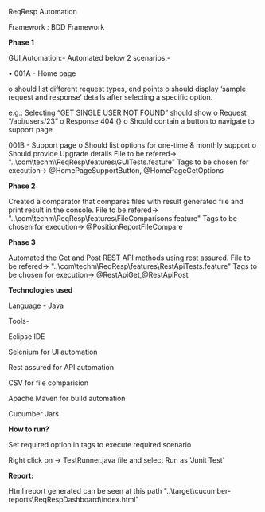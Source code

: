 ReqResp Automation

Framework : BDD Framework

 **Phase 1**
                                                                
GUI Automation:-
Automated below 2 scenarios:-

• 001A - Home page 

o should list different request types, end points
o should display ‘sample request and response’ details after selecting a specific 
option. 

e.g.: Selecting “GET SINGLE USER NOT FOUND” should show 
o Request “/api/users/23”
o Response 404 {}
o Should contain a button to navigate to support page

001B - Support page
o Should list options for one-time & monthly support
o Should provide Upgrade details
File to be refered-> "..\com\techm\ReqResp\features\GUITests.feature"
Tags to be chosen for execution-> @HomePageSupportButton, @HomePageGetOptions

**Phase 2**
                                                                
Created a comparator that compares files with result generated file and print result in the console.
File to be refered-> "..\com\techm\ReqResp\features\FileComparisons.feature"
Tags to be chosen for execution-> @PositionReportFileCompare

**Phase 3**
                                                                
Automated the Get and Post REST API methods using rest assured.
File to be refered-> "..\com\techm\ReqResp\features\RestApiTests.feature"
Tags to be chosen for execution-> @RestApiGet,@RestApiPost

**Technologies used**

Language - Java

Tools-

Eclipse IDE

Selenium for UI automation

Rest assured for API automation

CSV for file comparision

Apache Maven for build automation

Cucumber Jars

**How to run?**

Set required option in tags to execute required scenario

Right click on -> TestRunner.java file and select Run as 'Junit Test'

**Report:**

Html report generated can be seen at this path "..\target\cucumber-reports\ReqRespDashboard\index.html"
